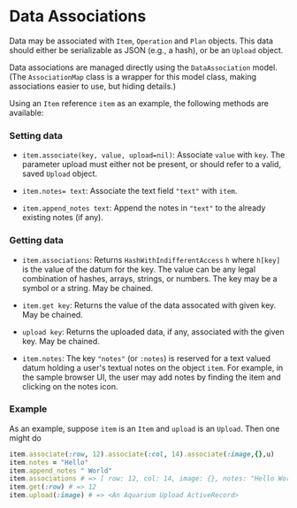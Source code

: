 # Data Associations

Data may be associated with `Item`, `Operation` and `Plan` objects.
This data should either be serializable as JSON (e.g., a hash), or be an `Upload` object.

Data associations are managed directly using the `DataAssociation` model.
(The `AssociationMap` class is a wrapper for this model class, making associations easier to use, but hiding details.)

Using an `Item` reference `item` as an example, the following methods are available:

### Setting data

* `item.associate(key, value, upload=nil)`:
  Associate `value` with `key`.
  The parameter upload must either not be present, or should refer to a valid, saved `Upload` object.

* `item.notes= text`: Associate the text field `"text"` with `item`.

* `item.append_notes text`: Append the notes in `"text"` to the already existing notes (if any).

### Getting data

* `item.associations`:
  Returns `HashWithIndifferentAccess` `h` where `h[key]` is the value of the datum for the key.
  The value can be any legal combination of hashes, arrays, strings, or numbers. The key may be a symbol or a string. May be chained.

* `item.get key`: Returns the value of the data assocated with given key. May be chained.

* `upload key`: Returns the uploaded data, if any, associated with the given key. May be chained.

* `item.notes`: The key `"notes"` (or `:notes`) is reserved for a text valued datum holding a user's textual notes on the object `item`. For example, in the sample browser UI, the user may add notes by finding the item and clicking on the notes icon.

### Example

As an example, suppose `item` is an `Item` and `upload` is an `Upload`. Then one might do

```ruby
item.associate(:row, 12).associate(:col, 14).associate(:image,{},u)
item.notes = "Hello"
item.append_notes " World"
item.associations # => [ row: 12, col: 14, image: {}, notes: "Hello World"]
item.get(:row) # => 12
item.upload(:image) # => <An Aquarium Upload ActiveRecord>
```
